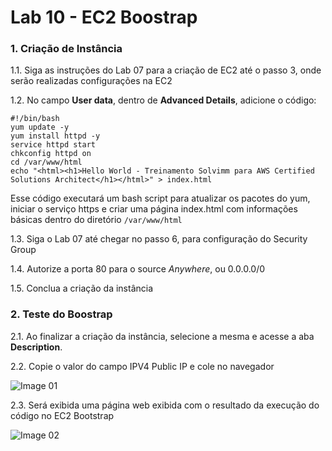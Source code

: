 # Lab 10 - EC2 Boostrap


### 1. Criação de Instância

1.1. Siga as instruções do Lab 07 para a criação de EC2 até o passo 3, onde serão realizadas configurações na EC2

1.2. No campo **User data**, dentro de **Advanced Details**, adicione o código:

```
#!/bin/bash
yum update -y
yum install httpd -y
service httpd start
chkconfig httpd on
cd /var/www/html
echo "<html><h1>Hello World - Treinamento Solvimm para AWS Certified Solutions Architect</h1></html>" > index.html
```

Esse código executará um bash script para atualizar os pacotes do yum, iniciar o serviço https e criar uma página index.html com informações básicas dentro do diretório ```/var/www/html```

1.3. Siga o Lab 07 até chegar no passo 6, para configuração do Security Group

1.4. Autorize a porta 80 para o source *Anywhere*, ou 0.0.0.0/0

1.5. Conclua a criação da instância


### 2. Teste do Boostrap

2.1. Ao finalizar a criação da instância, selecione a mesma e acesse a aba **Description**.

2.2. Copie o valor do campo IPV4 Public IP e cole no navegador

![Image 01](https://d2yblsmsldwfto.cloudfront.net/lab10/lab-10-ec2-01.png)

2.3. Será exibida uma página web exibida com o resultado da execução do código no EC2 Bootstrap

![Image 02](https://d2yblsmsldwfto.cloudfront.net/lab10/lab-10-ec2-02.png)